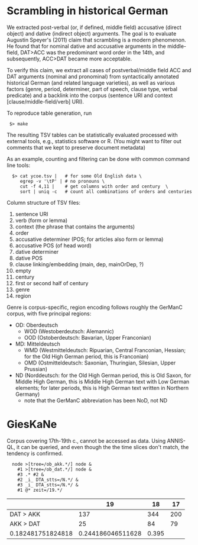 
# Scrambling in historical German

We extracted post-verbal (or, if defined, middle field) accusative (direct object) and dative (indirect object) arguments.
The goal is to evaluate Augustin Speyer's (2011) claim that scrambling is a modern phenomenon.
He found that for nominal dative and accusative arguments in the middle-field, DAT>ACC was the predominant word order in the 14th, and subsequently, ACC>DAT became more acceptable.

To verify this claim, we extract all cases of postverbal/middle field ACC and DAT arguments (nominal and pronominal) from syntactically annotated historical German (and related language varieties),
as well as various factors (genre, period, determiner, part of speech, clause type, verbal predicate) and a backlink into the corpus (sentence URI and context [clause/middle-field/verb] URI).

To reproduce table generation, run

	 $> make

The resulting TSV tables can be statistically evaluated processed with external tools, e.g., statistics software or R.
(You might want to filter out comments that we kept to preserve document metadata)

As an example, counting and filtering can be done with common command line tools:

	  $> cat ycoe.tsv |   # for some Old English data \
	     egrep -v '\tP' | # no pronouns \
	     cut -f 4,11 |    # get columns with order and century  \
	     sort | uniq -c   # count all combinations of orders and centuries

Column structure of TSV files:

1. sentence URI
2. verb (form or lemma)
3. context (the phrase that contains the arguments)
4. order
5. accusative determiner (POS; for articles also form or lemma)
6. accusative POS (of head word)
7. dative determiner
8. dative POS
9. clause linking/embedding (main, dep, mainOrDep, ?)
10. empty
11. century
12. first or second half of century
13. genre
14. region

Genre is corpus-specific, region encoding follows roughly the GerManC corpus, with five principal regions:
- OD: Oberdeutsch
  - WOD (Westoberdeutsch: Alemannic)
  - OOD (Ostoberdeutsch: Bavarian, Upper Franconian)
- MD: Mitteldeutsch
  - WMD (Westmitteldeutsch: Ripuarian, Central Franconian, Hessian; for the Old High German period, this is Franconian)
  - OMD (Ostmitteldeutsch: Saxonian, Thuringian, Silesian, Upper Prussian)
- ND (Norddeutsch: for the Old High German period, this is Old Saxon, for Middle High German, this is Middle High German text with Low German elements; for later periods, this is High German text written in Northern Germany)
  - note that the GerManC abbreviation has been NoD, not ND


# GiesKaNe

Corpus covering 17th-19th c., cannot be accessed as data.
Using ANNIS-QL, it can be queried, and even though the the time slices don't match, the tendency is confirmed.

	  node >[tree=‎/ob_akk.*‎/] node &		
	    #1 >[tree=‎/ob_dat.*‎/] node &		
	    #3 .* #2 &		
	    #2 _i_ DTA_stts=‎/N.*‎/ &		
	    #3 _i_ DTA_stts=‎/N.*‎/ &		
	    #1 @* zeit=‎/19.*‎/		
			
| 			| 19	| 18	| 17  |
| ----	| --- | --- | --- | 
DAT > AKK	| 137	| 344 | 200 | 
AKK > DAT	| 25	| 84	| 79 |
| 	0.182481751824818	| 0.244186046511628	| 0.395 |
